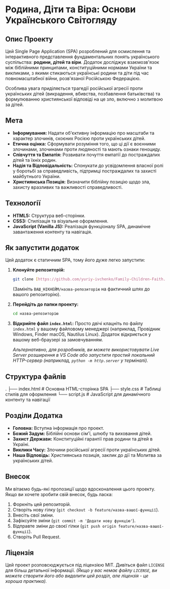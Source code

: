 # Родина, Діти та Віра: Основи Українського Світогляду

## Опис Проекту

Цей Single Page Application (SPA) розроблений для осмислення та інтерактивного представлення фундаментальних понять українського суспільства: **родини, дітей та віри**. Додаток досліджує взаємозв'язок між біблійними принципами, конституційними нормами України та викликами, з якими стикаються українські родини та діти під час повномасштабної війни, розв'язаної Російською Федерацією.

Особлива увага приділяється трагедії російської агресії проти українських дітей (викрадення, вбивства, позбавлення батьківства) та формулюванню християнської відповіді на це зло, включно з молитвою за дітей.

## Мета

- **Інформування:** Надати об'єктивну інформацію про масштаби та характер злочинів, скоєних Росією проти українських дітей.
- **Етична оцінка:** Сформувати розуміння того, що ці дії є воєнними злочинами, злочинами проти людяності та мають ознаки геноциду.
- **Співчуття та Емпатія:** Розвивати почуття емпатії до постраждалих дітей та їхніх родин.
- **Надія та Відповідальність:** Спонукати до усвідомлення власної ролі у боротьбі за справедливість, підтримці постраждалих та захисті майбутнього України.
- **Християнська Позиція:** Визначити біблійну позицію щодо зла, захисту вразливих та важливості справедливості.

## Технології

- **HTML5:** Структура веб-сторінки.
- **CSS3:** Стилізація та візуальне оформлення.
- **JavaScript (Vanilla JS):** Реалізація функціоналу SPA, динамічне завантаження контенту та навігація.

## Як запустити додаток

Цей додаток є статичним SPA, тому його дуже легко запустити:

1.  **Клонуйте репозиторій:**

    ```bash
    git clone [https://github.com/yuriy-ivchenko/Family-Children-Faith.git](https://github.com/yuriy-ivchenko/Family-Children-Faith.git)
    ```

    (Замініть `ВАШ_НІКНЕЙМ/назва-репозиторію` на фактичний шлях до вашого репозиторію).

2.  **Перейдіть до папки проекту:**

    ```bash
    cd назва-репозиторію
    ```

3.  **Відкрийте файл `index.html`:**
    Просто двічі клацніть по файлу `index.html` у вашому файловому менеджері (наприклад, Провідник Windows, Finder macOS, Nautilus Linux). Додаток відкриється у вашому веб-браузері за замовчуванням.

    _Альтернативно, для розробників, ви можете використовувати Live Server розширення в VS Code або запустити простий локальний HTTP-сервер (наприклад, `python -m http.server` у терміналі)._

## Структура файлів

. ├── index.html # Основна HTML-сторінка SPA ├── style.css # Таблиці стилів для оформлення └── script.js # JavaScript для динамічного контенту та навігації

## Розділи Додатка

- **Головна:** Вступна інформація про проект.
- **Божий Задум:** Біблійні основи сім'ї, шлюбу та виховання дітей.
- **Захист Держави:** Конституційні гарантії прав родини та дітей в Україні.
- **Виклики Часу:** Злочини російської агресії проти українських дітей.
- **Наша Відповідь:** Християнська позиція, заклик до дії та Молитва за українських дітей.

## Внесок

Ми вітаємо будь-які пропозиції щодо вдосконалення цього проекту. Якщо ви хочете зробити свій внесок, будь ласка:

1.  Форкніть цей репозиторій.
2.  Створіть нову гілку (`git checkout -b feature/назва-вашої-функції`).
3.  Внесіть свої зміни.
4.  Зафіксуйте зміни (`git commit -m 'Додати нову функцію'`).
5.  Відправте зміни до своєї гілки (`git push origin feature/назва-вашої-функції`).
6.  Створіть Pull Request.

## Ліцензія

Цей проект розповсюджується під ліцензією MIT. Дивіться файл `LICENSE` для більш детальної інформації.
_(Якщо у вас немає файлу `LICENSE`, ви можете створити його або видалити цей розділ, але ліцензія - це хороша практика)._
